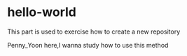 # hello-world
This part is used to exercise how to create a new repository

Penny_Yoon here,I wanna study how to use this method
